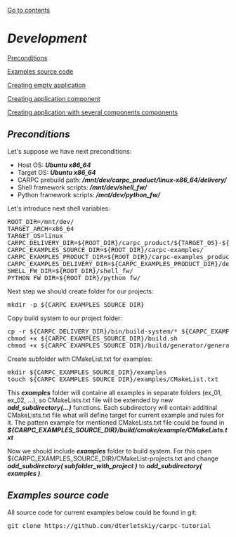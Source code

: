 [Go to contents](../README.md#table-of_contents)

# ***Development***

[Preconditions](#preconditions)

[Examples source code](#examples-source-code)

[Creating empty application](./dev_create_empty_app.md#creating-empty-application)

[Creating application component](./dev_create_app_component.md#creating-application-component)

[Creating application with several components components](./dev_create_app_with_several_components.md#creating-application-with-several-components)



## ***Preconditions***

Let's suppose we have next preconditions:
   - Host OS: ***Ubuntu x86_64***
   - Target OS: ***Ubuntu x86_64***
   - CARPC prebuild path: ***/mnt/dev/carpc_product/linux-x86_64/delivery/***
   - Shell framework scripts: ***/mnt/dev/shell_fw/***
   - Python framework scripts: ***/mnt/dev/python_fw/***

Let's introduce next shell variables:

<pre>
ROOT_DIR=/mnt/dev/
TARGET_ARCH=x86_64
TARGET_OS=linux
CARPC_DELIVERY_DIR=${ROOT_DIR}/carpc_product/${TARGET_OS}-${TARGET_ARCH}/delivery/
CARPC_EXAMPLES_SOURCE_DIR=${ROOT_DIR}/carpc-examples/
CARPC_EXAMPLES_PRODUCT_DIR=${ROOT_DIR}/carpc-examples_product/${TARGET_OS}-${TARGET_ARCH}/
CARPC_EXAMPLES_DELIVERY_DIR=${CARPC_EXAMPLES_PRODUCT_DIR}/delivery/
SHELL_FW_DIR=${ROOT_DIR}/shell_fw/
PYTHON_FW_DIR=${ROOT_DIR}/python_fw/
</pre>

Next step we should create folder for our projects:

<pre>
mkdir -p ${CARPC_EXAMPLES_SOURCE_DIR}
</pre>

Copy build system to our project folder:

<pre>
cp -r ${CARPC_DELIVERY_DIR}/bin/build-system/* ${CARPC_EXAMPLES_SOURCE_DIR}
chmod +x ${CARPC_EXAMPLES_SOURCE_DIR}/build.sh
chmod +x ${CARPC_EXAMPLES_SOURCE_DIR}/build/generator/generator.py
</pre>

Create subfolder with CMakeList.txt for examples:

<pre>
mkdir ${CARPC_EXAMPLES_SOURCE_DIR}/examples
touch ${CARPC_EXAMPLES_SOURCE_DIR}/examples/CMakeList.txt
</pre>

This ***examples*** folder will containe all examples in separate folders (ex_01, ex_02, ...), so CMakeLists.txt file will be extended by new ***add_subdirectory(...)*** functions. Each subdirectory will contain additinal CMakeLists.txt file what will define target for current example and rules for it. The pattern example for mentioned CMakeLists.txt file could be found in ***${CARPC_EXAMPLES_SOURCE_DIR}/build/cmake/example/CMakeLists.txt***

Now we should include ***examples*** folder to build system. For this open ${CARPC_EXAMPLES_SOURCE_DIR}/CMakeList-projects.txt and change ***add_subdirectory( subfolder_with_project )*** to ***add_subdirectory( examples )***.



## ***Examples source code***

All source code for current examples below could be found in git:

<pre>
git clone https://github.com/dterletskiy/carpc-tutorial
</pre>
